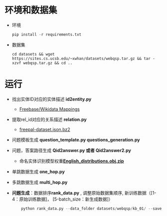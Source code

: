 # 环境和数据集
- 环境
  ```python
  pip install -r requirements.txt
  ```
- 数据集

  ```shell
  cd datasets && wget https://sites.cs.ucsb.edu/~xwhan/datasets/webqsp.tar.gz && tar -xzvf webqsp.tar.gz && cd ..
  ```

# 运行



- 找出实体ID对应的实体描述 **id2entity.py**

    - [Freebase/Wikidata Mappings](https://developers.google.com/freebase)

    

- 提取rel_id对应的关系描述 **relation.py**
  
    - [freepal-dataset.json.bz2](https://free-pal.appspot.com/)

  
  
- 问题模板生成 **question_template.py  questions_generation.py**

    

- 问题，答案路径生成 **Qid2answer.py 或者 Qid2answer2.py**

    - 命名实体识别模型权重[**English_distributions.obj.zip**](https://github.com/nreimers/truecaser/releases)

    

- 单跳数据生成 **one_hop.py**

    

- 多跳数据生成 **multi_hop.py** 

    

- **问题生成**：数据排序**rank_data.py** , 调整原始数据集顺序, 新训练数据（[1-4：原始训练数据]， [5-batch_size：新生成数据]）

    ```python
	    python rank_data.py --data_folder datasets/webqsp/kb_01/ --save_path datasets/new_samples/kb_01/
    ```

